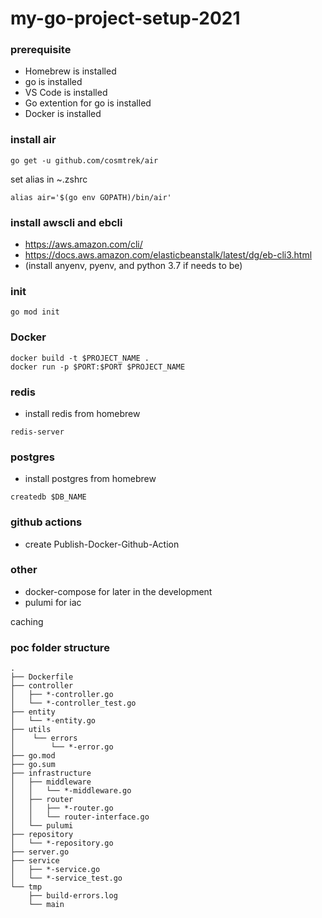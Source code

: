 # my-go-project-setup-2021

### prerequisite
- Homebrew is installed
- go is installed
- VS Code is installed
- Go extention for go is installed
- Docker is installed

### install air
```
go get -u github.com/cosmtrek/air
```

set alias in ~.zshrc
```
alias air='$(go env GOPATH)/bin/air'
```

### install awscli and ebcli
- https://aws.amazon.com/cli/
- https://docs.aws.amazon.com/elasticbeanstalk/latest/dg/eb-cli3.html
- (install anyenv, pyenv, and python 3.7 if needs to be)

### init
```
go mod init
```

### Docker
```
docker build -t $PROJECT_NAME .
docker run -p $PORT:$PORT $PROJECT_NAME
```

### redis
- install redis from homebrew
```
redis-server
```

### postgres
- install postgres from homebrew
```
createdb $DB_NAME
```

### github actions
- create Publish-Docker-Github-Action

### other
- docker-compose for later in the development
- pulumi for iac

caching


### poc folder structure
```
.
├── Dockerfile
├── controller
│   ├── *-controller.go
│   └── *-controller_test.go
├── entity
│   └── *-entity.go
├── utils
│    └── errors
│        └── *-error.go
├── go.mod
├── go.sum
├── infrastructure
│   ├── middleware
│   │   └── *-middleware.go
│   ├── router
│   │   ├── *-router.go
│   │   └── router-interface.go
│   └── pulumi 
├── repository
│   └── *-repository.go
├── server.go
├── service
│   ├── *-service.go
│   └── *-service_test.go
└── tmp
    ├── build-errors.log
    └── main

```
